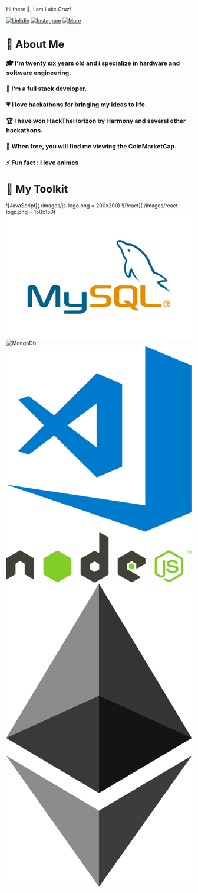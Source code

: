 Hi there 👋, I am Luke Cruz!

[![Linkdin]()](./images/Linkedin-Logo.png "Linkedin")
[![Instagram]()](./images/Instagram-Logo.png "Instagram")
[![More](https://linkfly.to/lukecr)](./images/luke-logo "More")


<h1>👦 About Me</h1>


<h3>🎓 I'm twenty six years old and i specialize in hardware and software engineering.</h3>
<h3>🔨 I'm a full stack developer.</h3>
<h3>💗 I love hackathons for bringing my ideas to life.</h3>
<h3>🏆 I have won HackTheHorizon by Harmony and several other hackathons.</h3>
<h3>🚀 When free, you will find me  viewing the CoinMarketCap.</h3>
<h3>⚡ Fun fact : I love animes</h3>

<h1>🧰 My Toolkit</h1>


![JavaScript](./images/js-logo.png = 200x200)
![React](./images/react-logo.png = 150x150)
![NoSQL](./images/MySQL-logo.png)<br/>
![MongoDb](./images/mongo-logo.png)
![VsCode](./images/vscode-logo.png)
![nodeJS](./images/node-logo.png)
![Ethereum](./images/ethereum-logo.png)

